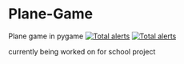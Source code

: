 # Plane-Game
Plane game in pygame
[![Total alerts](https://img.shields.io/lgtm/alerts/g/jonasek369/Plane-Game.svg?logo=lgtm&logoWidth=18)](https://lgtm.com/projects/g/jonasek369/Plane-Game/alerts/)
[![Total alerts](https://img.shields.io/lgtm/alerts/g/jonasek369/Plane-Game.svg?logo=lgtm&logoWidth=18)](https://lgtm.com/projects/g/jonasek369/Plane-Game/alerts/)

currently being worked on for school project
